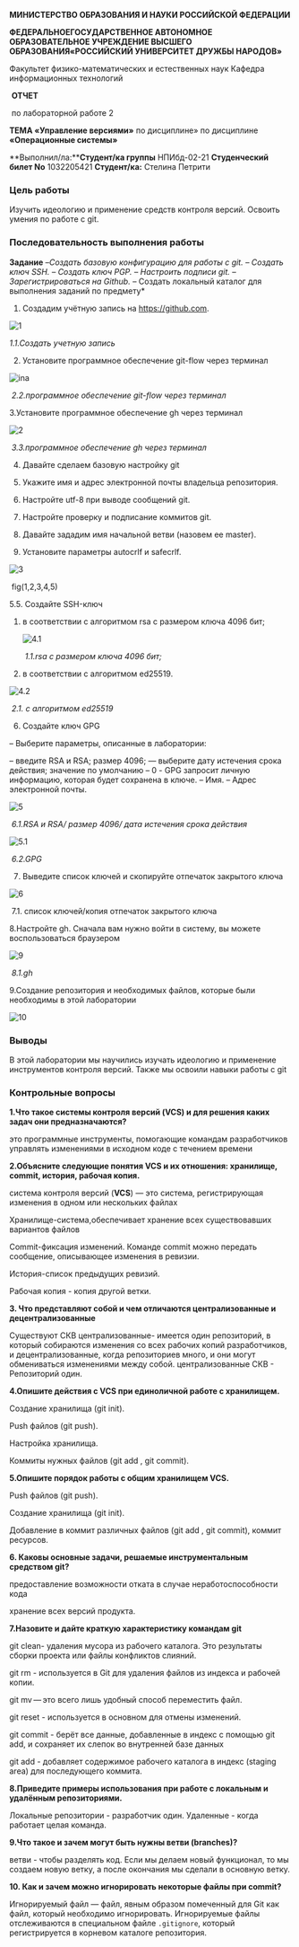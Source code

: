 **МИНИСТЕРСТВО ОБРАЗОВАНИЯ И НАУКИ РОССИЙСКОЙ ФЕДЕРАЦИИ**

**ФЕДЕРАЛЬНОЕГОСУДАРСТВЕННОЕ АВТОНОМНОЕ ОБРАЗОВАТЕЛЬНОЕ УЧРЕЖДЕНИЕ ВЫСШЕГО ОБРАЗОВАНИЯ«РОССИЙСКИЙ УНИВЕРСИТЕТ ДРУЖБЫ НАРОДОВ»**



Факультет физико-математических и естественных наук Кафедра информационных технологий

​														**ОТЧЕТ**

​										по лабораторной работе 2



**ТЕМА «**Управление версиями**»** по дисциплине» по дисциплине **«**Операционные системы**»**



**Выполнил/лa:****Студент/ка группы** НПИбд-02-21
**Студенческий билет No** 1032205421
**Студент/кa:** Стелина Петрити









### **Цель работы**

Изучить идеологию и применение средств контроля версий. Освоить умения по работе с git.  



### **Последовательность выполнения работы**

**Задание**
–*Создать базовую конфигурацию для работы с git.*
*– Создать ключ SSH.*
*– Создать ключ PGP.*
*– Настроить подписи git.*
*– Зарегистрироваться на Github.*
– Создать локальный каталог для выполнения заданий по предмету*  

1. Создадим учётную запись на https://github.com.

![1](C:\Users\Admin\OneDrive\Desktop\2\1.png)

*1.1.Создать учетную запись*



2. Установите программное обеспечение git-flow через терминал

![ina](C:\Users\Admin\OneDrive\Desktop\2\ina.png)

​						*2.2.программное обеспечение git-flow через терминал*



3.Установите программное обеспечение gh через терминал

![2](C:\Users\Admin\OneDrive\Desktop\2\2.png)

​				*3.3.программное обеспечение gh через терминал*



4. Давайте сделаем базовую настройку git 

1. Укажите имя и адрес электронной почты владельца репозитория.
2. Настройте utf-8 при выводе сообщений git.
3. Настройте проверку и подписание коммитов git.
4. Давайте зададим имя начальной ветви (назовем ее master).
5. Установите параметры autocrlf и safecrlf.

![3](C:\Users\Admin\OneDrive\Desktop\2\3.png)

​						 fig(1,2,3,4,5)



5.5. Создайте SSH-ключ

1. в соответствии с алгоритмом rsa с размером ключа 4096 бит; 

   ![4.1](C:\Users\Admin\OneDrive\Desktop\2\4.1.png)

   ​											*1.1.rsa с размером ключа 4096 бит;* 

2. в соответствии с алгоритмом ed25519.

![4.2](C:\Users\Admin\OneDrive\Desktop\2\4.2.png)

​														*2.1. с алгоритмом ed25519*	

6. Создайте ключ GPG 

– Выберите параметры, описанные в лаборатории: 

– введите RSA и RSA; размер 4096; — выберите дату истечения срока действия; значение по умолчанию – 0 - GPG запросит личную информацию, которая будет сохранена в ключе. – Имя. – Адрес электронной почты.

![5](C:\Users\Admin\OneDrive\Desktop\2\5.png)

​												*6.1.RSA и RSA/ размер 4096/ датa истечения срока действия*



![5.1](C:\Users\Admin\OneDrive\Desktop\2\5.1.png)

​											*6.2.GPG* 



7. Выведите список ключей и скопируйте отпечаток закрытого ключа

![6](C:\Users\Admin\OneDrive\Desktop\2\6.png)

​							7.1. список ключей/копия отпечаток закрытого ключа



8.Настройте gh. Сначала вам нужно войти в систему, вы можете воспользоваться браузером

![9](C:\Users\Admin\OneDrive\Desktop\2\9.png)

​							*8.1.gh*

9.Создание репозитория и необходимых файлов, которые были необходимы в этой лаборатории

![10](C:\Users\Admin\OneDrive\Desktop\2\10.png)







### **Выводы**

В этой лаборатории мы научились изучать идеологию и применение инструментов контроля версий. Также мы освоили навыки работы с git

### **Контрольные вопросы**

**1.Что такое системы контроля версий (VCS) и для решения каких задач они предназначаются?**

 это программные инструменты, помогающие командам разработчиков управлять изменениями в исходном коде с течением времени

**2.Объясните следующие понятия VCS и их отношения: хранилище, commit, история,  рабочая копия.**

система контроля версий (**VCS**) — это система, регистрирующая изменения в одном или нескольких файлах

 Хранилище-система,обеспечивает хранение всех существовавших вариантов файлов 

 Commit-фиксация изменений. Команде commit можно передать сообщение, описывающее изменения в ревизии.

 История-список предыдущих ревизий. 

 Рабочая копия - копия другой ветки. 

**3. Что представляют собой и чем отличаются централизованные и децентрализованные**

Существуют СКВ централизованные- имеется один репозиторий, в который собираются изменения со всех рабочих копий разработчиков, и децентрализованные, когда репозиториев много, и они могут обмениваться изменениями между собой. централизованные СКВ - Репозиторий один.

**4.Опишите действия с VCS при единоличной работе с хранилищем.**

  Создание хранилища (git init).

  Push файлов (git push).  

  Настройка хранилища. 

  Коммиты нужных файлов (git add , git commit). 

**5.Опишите порядок работы с общим хранилищем VCS.**

Push файлов (git push). 

  Создание хранилища (git init). 

Добавление в коммит различных файлов (git add , git commit), коммит ресурсов.

**6. Каковы основные задачи, решаемые инструментальным средством git?**

предоставление возможности отката в случае неработоспособности кода

хранение всех версий продукта.

**7.Назовите и дайте краткую характеристику командам git**

  git clean- удаления мусора из рабочего каталога. Это  результаты сборки проекта или файлы конфликтов слияний.

 git rm - используется в Git для удаления файлов из индекса и рабочей копии. 

git mv — это всего лишь удобный способ переместить файл.

git reset -  используется в основном для отмены изменений.

git commit - берёт все данные, добавленные в индекс с помощью  git add, и сохраняет их слепок во внутренней базе данных

 git add - добавляет содержимое рабочего каталога в индекс (staging area) для последующего коммита.

**8.Приведите примеры использования при работе с локальным и удалённым репозиториями.**

Локальные репозитории - разработчик один. Удаленные - когда работает целая команда. 

**9.Что такое и зачем могут быть нужны ветви (branches)?**

 ветви - чтобы разделять код. Если мы делаем новый функционал, то мы создаем новую ветку, а после окончания  мы сделали в основную ветку.

**10. Как и зачем можно игнорировать некоторые файлы при commit?** 

  Игнорируемый файл — файл, явным образом помеченный для Git как файл, который необходимо игнорировать. Игнорируемые файлы отслеживаются в специальном файле `.gitignore`, который регистрируется в корневом каталоге репозитория.